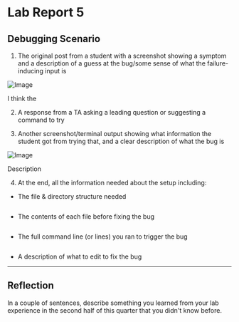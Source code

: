 # Lab Report 5

## Debugging Scenario
1) The original post from a student with a screenshot showing a symptom and a description of a guess at the bug/some sense of what the failure-inducing input is

![Image]()

I think the 

2) A response from a TA asking a leading question or suggesting a command to try

3) Another screenshot/terminal output showing what information the student got from trying that, and a clear description of what the bug is

![Image]()

Description

4) At the end, all the information needed about the setup including:
* The file & directory structure needed
  ```

  ```
* The contents of each file before fixing the bug
  ```

  ```
* The full command line (or lines) you ran to trigger the bug
  ```

  ```
* A description of what to edit to fix the bug
  
---
## Reflection
In a couple of sentences, describe something you learned from your lab experience in the second half of this quarter that you didn't know before.
